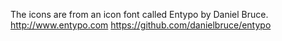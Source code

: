 The icons are from an icon font called Entypo by Daniel Bruce.
http://www.entypo.com
https://github.com/danielbruce/entypo